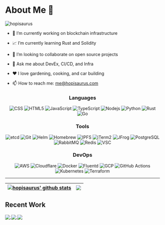 # About Me 👋

<p align="left"> <img src="https://komarev.com/ghpvc/?username=hopisaurus&label=Profile%20views&color=0e75b6&style=flat" alt="hopisaurus" /> </p>

- 💼 I’m currently working on blockchain infrastructure

- 📈 I’m currently learning Rust and Solidity

- 👯 I’m looking to collaborate on open source projects

- 💨 Ask me about DevEx, CI/CD, and Infra

- ❤️ I love gardening, cooking, and car building

- 📫 How to reach me: me@hopisaurus.com

<div align="center">
  <div>
    <h3>Languages</h3>
    <img alt="CSS" src="https://img.shields.io/badge/-CSS-1572B6?style=flat-square&logo=css3&logoColor=white" />
    <img alt="HTML5" src="https://img.shields.io/badge/-HTML5-E34F26?style=flat-square&logo=html5&logoColor=white" />
    <img alt="JavaScript" src="https://img.shields.io/badge/-JavaScript-F7DF1E?style=flat-square&logo=javascript&logoColor=black" />
    <img alt="TypeScript" src="https://img.shields.io/badge/-TypeScript-007ACC?style=flat-square&logo=typescript&logoColor=white" />
    <img alt="Nodejs" src="https://img.shields.io/badge/-Nodejs-43853d?style=flat-square&logo=Node.js&logoColor=white" />
    <img alt="Python" src="https://img.shields.io/badge/-Python-3776AB?style=flat-square&logo=python&logoColor=white" />
    <img alt="Rust" src="https://img.shields.io/badge/-Rust-DEA584?style=flat-square&logo=rust&logoColor=black" />
    <img alt="Go" src="https://img.shields.io/badge/-Go-00ADD8?style=flat-square&logo=go&logoColor=white" />
    <h3>Tools</h3>
    <img alt="etcd" src="https://img.shields.io/badge/-etcd-419EDA?style=flat-square&logo=etcd&logoColor=white" />
    <img alt="Git" src="https://img.shields.io/badge/-Git-F05032?style=flat-square&logo=git&logoColor=white" />
    <img alt="Helm" src="https://img.shields.io/badge/-Helm-0F1689?style=flat-square&logo=helm&logoColor=white" />
    <img alt="Homebrew" src="https://img.shields.io/badge/-Homebrew-FBB040?style=flat-square&logo=homebrew&logoColor=black" />
    <img alt="IPFS" src="https://img.shields.io/badge/-IPFS-65C2CB?style=flat-square&logo=ipfs&logoColor=white" />
    <img alt="iTerm2" src="https://img.shields.io/badge/-iTerm2-000000?style=flat-square&logo=iterm2&logoColor=white" />
    <img alt="JFrog" src="https://img.shields.io/badge/-JFrog-41BF47?style=flat-square&logo=jfrog&logoColor=white" />
    <img alt="PostgreSQL" src="https://img.shields.io/badge/-PostgreSQL-4169E1?style=flat-square&logo=postgresql&logoColor=white" />
    <img alt="RabbitMQ" src="https://img.shields.io/badge/-RabbitMQ-FF6600?style=flat-square&logo=rabbitmq&logoColor=white" />
    <img alt="Redis" src="https://img.shields.io/badge/-Redis-DC382D?style=flat-square&logo=redis&logoColor=white" />
    <img alt="VSC" src="https://img.shields.io/badge/-VSCode-007ACC?style=flat-square&logo=visual-studio-code&logoColor=white" />
    <h3>DevOps</h3>
    <img alt="AWS" src="https://img.shields.io/badge/-Amazon_Web_Services-232F3E?style=flat-square&logo=amazon-aws&logoColor=white" />
    <img alt="Cloudflare" src="https://img.shields.io/badge/-Cloudflare-F38020?style=flat-square&logo=cloudflare&logoColor=white" />
    <img alt="Docker" src="https://img.shields.io/badge/-Docker-46a2f1?style=flat-square&logo=docker&logoColor=white" />
    <img alt="Fluentd" src="https://img.shields.io/badge/-Fluentd-0E83C8?style=flat-square&logo=fluentd&logoColor=white" />
    <img alt="GCP" src="https://img.shields.io/badge/-Google_Cloud_Platform-1a73e8?style=flat-square&logo=google-cloud&logoColor=white" />
    <img alt="GitHub Actions" src="https://img.shields.io/badge/-Github_Actions-2088FF?style=flat-square&logo=github-actions&logoColor=white" />
    <img alt="Kubernetes" src="https://img.shields.io/badge/-Kubernetes-326CE5?style=flat-square&logo=kubernetes&logoColor=white" />
    <img alt="Terraform" src="https://img.shields.io/badge/-Terraform-7B42BC?style=flat-square&logo=terraform&logoColor=white" />
  </div>
</div>

---

| <a href="https://github.com/hopisaurus/github-readme-stats"><img align="center" src="https://github-readme-stats-hopisaurus.vercel.app/api?username=hopisaurus&include_all_commits=true&count_private=true&show_icons=true&theme=great-gatsby&hide_border=true" alt="hopisaurus' github stats" /></a> | <a href="https://github.com/hopisaurus/github-readme-stats"><img align="center" src="https://github-readme-stats-hopisaurus.vercel.app/api/top-langs/?username=hopisaurus&layout=compact&theme=great-gatsby&hide_border=true" /></a> |
| ------------- | ------------- |


## Recent Work

<a href="https://github.com/hopisaurus/test-rest-api">
    <img align="center" src="https://github-readme-stats-hopisaurus.vercel.app/api/pin/?username=hopisaurus&repo=test-rest-api&theme=great-gatsby&hide_border=true" />
</a>
<a href="https://github.com/hopisaurus/react-frontend-nginx">
    <img align="center" src="https://github-readme-stats-hopisaurus.vercel.app/api/pin/?username=hopisaurus&repo=react-frontend-nginx&theme=great-gatsby&hide_border=true" />
</a>
<a href="https://github.com/hopisaurus/arduino_projects">
    <img align="center" src="https://github-readme-stats-hopisaurus.vercel.app/api/pin/?username=hopisaurus&repo=arduino_projects&theme=great-gatsby&hide_border=true" />
</a>

<!-- [![uniswap-v3-agg Card](https://github-readme-stats-hopisaurus.vercel.app/api/pin/?username=patrickballarano&repo=uniswap-v3-pool-aggregates&theme=great-gatsby&hide_border=true)](https://github.com/patrickballarano/uniswap-v3-pool-aggregates) -->
